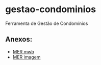 # gestao-condominios
Ferramenta de Gestão de Condomínios

## Anexos:
- [MER mwb](../gestao-condominios/anexos/condominios.mwb)
- [MER imagem](../anexos/er.png)
